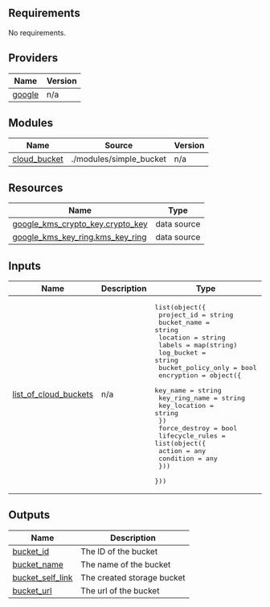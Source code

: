 ## Requirements

No requirements.

## Providers

| Name | Version |
|------|---------|
| <a name="provider_google"></a> [google](#provider\_google) | n/a |

## Modules

| Name | Source | Version |
|------|--------|---------|
| <a name="module_cloud_bucket"></a> [cloud\_bucket](#module\_cloud\_bucket) | ./modules/simple_bucket | n/a |

## Resources

| Name | Type |
|------|------|
| [google_kms_crypto_key.crypto_key](https://registry.terraform.io/providers/hashicorp/google/latest/docs/data-sources/kms_crypto_key) | data source |      
| [google_kms_key_ring.kms_key_ring](https://registry.terraform.io/providers/hashicorp/google/latest/docs/data-sources/kms_key_ring) | data source |        

## Inputs

| Name | Description | Type | Default | Required |
|------|-------------|------|---------|:--------:|
| <a name="input_list_of_cloud_buckets"></a> [list\_of\_cloud\_buckets](#input\_list\_of\_cloud\_buckets) | n/a | <pre>list(object({<br>    project_id         = string<br>    bucket_name        = string<br>    location           = string<br>    labels             = map(string)<br>    log_bucket         = string<br>    bucket_policy_only = bool<br>    encryption = object({<br>      key_name      = string<br>      key_ring_name = string<br>      key_location  = string<br>    })<br>    force_destroy = bool<br>    lifecycle_rules = list(object({<br>      action    = any<br>      condition = any<br>    }))<br>  }))</pre> | `[]` | no |

## Outputs

| Name | Description |
|------|-------------|
| <a name="output_bucket_id"></a> [bucket\_id](#output\_bucket\_id) | The ID of the bucket |
| <a name="output_bucket_name"></a> [bucket\_name](#output\_bucket\_name) | The name of the bucket |
| <a name="output_bucket_self_link"></a> [bucket\_self\_link](#output\_bucket\_self\_link) | The created storage bucket |
| <a name="output_bucket_url"></a> [bucket\_url](#output\_bucket\_url) | The url of the bucket |